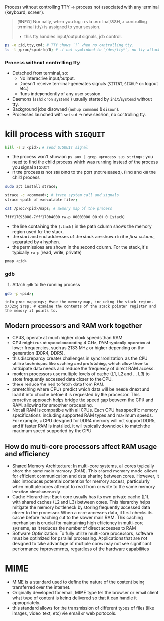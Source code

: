 Process without controlling TTY -> process not associated with any terminal (keyboard, screen).

> [!INFO]
> Normally, when you log in via terminal/SSH, a controlling terminal (tty) is assigned to your session.
> - this tty handles input/output signals, job control.

```bash
ps -o pid,tty,cmd; # TTY shows `?` when no controlling tty. 
ls -l /proc/<pid>fd/0; # if not symlinked to `/dev/tty*`, no tty attached.
```

### Process without controlling tty
- Detached from terminal, so:
	- No interactive input/output.
	- Doesn't receive terminal-generates signals (`SITINT`, `SIGHUP` on logout etc.)
	- Runs independently of any user session.
- Daemons (`sshd` `cron` `systemd` ) usually started by `init`/`systemd` without tty.
- Background jobs disowned (`nohup command` & `disown`).
- Processes launched with `setsid` -> new session, no controlling tty.
# kill process with `SIGQUIT` 
```bash
kill -s 3 <pid>; # send SIGQUIT signal
```
- the process won't show on `ps aux | grep <process sub string>;` you need to find the child process which was running instead of the process you signal `SIGQUIT`
- if the process is not still bind to the port (not released). Find and kill the child process

```bash
sudo apt install strace;
```

```bash
strace -c <command>; # trace system call and signals
strace <path of executable file>;
```

```bash
cat /proc/<pid>/maps; # memory map of the process
```

```text
7fff17093000-7fff170b4000 rw-p 00000000 00:00 0 [stack]
```
- the line containing the `[stack]` in the path column shows the memory region used for the stack.
- the start and end addresses of the stack are shown in the *first column*, separated by a hyphen.
- the permissions are shown in the second column. For the stack, it's typically `rw-p` (read, write, private).

```bash
pmap <pid>
```


### gdb
1. Attach `gdb` to the running process
```bash
gdb -p <pid>;
```

```bash(gdb)
info proc mappings; #see the memory map, including the stack region.
x/32xg $rsp; # examine the contents of the stack pointer register and the memory it points to. 
```

## Modern processors and RAM work together
- CPUS, operate at much higher clock speeds than RAM.
- CPU might run at speed exceeding 4 GHz, RAM typically operates at lower frequencies, such as 2133 MHz or higher depending on the generation (DDR4, DDR5).
- this discrepancy creates challenges in synchronization, as the CPU utilize techniques like caching and prefetching, which allow them to anticipate data needs and reduce the frequency of direct RAM access.
- modern processors use multiple levels of cache (L1, L2 and ... L3) to store frequently accessed data closer to the CPU.
- these reduce the ned to fetch data from RAM.
- prefetching where CPUs predict which data will be neede dnext and load it into chache before it is requested by the processor. This proactive approach helps bridge the speed gap between the CPU and RAM, allowing for smoother processing.
- Not all RAM is compatible with all CPUs. Each CPU has specific memory specifications, including supported RAM types and maximum speeds. For example, a CPU designed for DDR4 memory will not support DDR5, and if faster RAM is installed, it will typically downclock to match the maximum speed supported by the CPU

## How do multi-core processors affect RAM usage and efficiency
- Shared Memory Architecture: In multi-core systems, all cores typically share the same main memory (RAM). This shared memory model allows for efficient communication and data sharing between cores. However, it also introduces potential contention for memory access, particularly when multiple cores attempt to read from or write to the same memory location simultaneously
- Cache Hierarchies: Each core usually has its own private cache (L1), with shared caches (L2 and L3) between cores. This hierarchy helps mitigate the memory bottleneck by storing frequently accessed data closer to the processor. When a core accesses data, it first checks its cache before reaching out to the slower main RAM. This caching mechanism is crucial for maintaining high efficiency in multi-core systems, as it reduces the number of direct accesses to RAM
- Software Optimization: To fully utilize multi-core processors, software must be optimized for parallel processing. Applications that are not designed to take advantage of multiple cores may not see significant performance improvements, regardless of the hardware capabilities

# MIME
- MIME is a standard used to define the nature of the content being transferred over the internet.
- Originally developed for email, MIME type tell the browser or email client what type of content is being delivered so that it can handle it appropriately.
- this standard allows for the transmission of different types of files (like images, video, text, etc) vie email or web portocols.